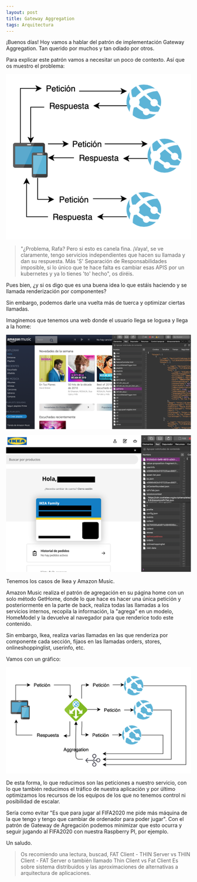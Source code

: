 ```yaml
---
layout: post
title: Gateway Aggregation
tags: Arquitectura
---
```


¡Buenos días! Hoy vamos a hablar del patrón de implementación Gateway Aggregation. Tan querido por muchos y tan odiado por otros.

Para explicar este patrón vamos a necesitar un poco de contexto. Así que os muestro el problema:

![Gateway Aggregation](/img/cloudpatterns/gatewayaggregation.png "Gateway Aggregation")

> "¿Problema, Rafa? Pero si esto es canela fina. ¡Vaya!, se ve claramente, tengo servicios independientes que hacen su llamada y dan su respuesta. Más 'S' Separación de Responsabilidades imposible, si lo único que te hace falta es cambiar esas APIS por un kubernetes y ya lo tienes 'to' hecho", os diréis.

Pues bien, ¿y si os digo que es una buena idea lo que estáis haciendo y se llamada renderización por componentes?

Sin embargo, podemos darle una vuelta más de tuerca y optimizar ciertas llamadas.

Imaginemos que tenemos una web donde el usuario llega se loguea y llega a la home:

![Amazon Music](/img/cloudpatterns/amazonmusic.png "Amazon Music")

![Ikea](/img/cloudpatterns/ikea.png "Ikea")

Tenemos los casos de Ikea y Amazon Music.

Amazon Music realiza el patrón de agregación en su página home con un solo método GetHome, donde lo que hace es hacer una única petición y posteriormente en la parte de back, realiza todas las llamadas a los servicios internos, recopila la información, la "agrega" en un modelo, HomeModel y la devuelve al navegador para que renderice todo este contenido.

Sin embargo, Ikea, realiza varias llamadas en las que renderiza por componente cada sección, fijaos en las llamadas orders, stores, onlineshoppinglist, userinfo, etc.

Vamos con un gráfico:

![Gateway Aggregation](/img/cloudpatterns/gateway-aggregation-pattern.png "Gateway Aggregation")

De esta forma, lo que reducimos son las peticiones a nuestro servicio, con lo que también reducimos el tráfico de nuestra aplicación y por último optimizamos los recursos de los equipos de los que no tenemos control ni posibilidad de escalar.

Sería como evitar "Es que para jugar al FIFA2020 me pide más máquina de la que tengo y tengo que cambiar de ordenador para poder jugar". Con el patrón de Gateway de Agregación podemos minimizar que esto ocurra y seguir jugando al FIFA2020 con nuestra Raspberry PI, por ejemplo.

Un saludo.

> Os recomiendo una lectura, buscad, FAT Client - THIN Server vs THIN Client - FAT Server o también llamado Thin Client vs Fat Client
> Es sobre sistema distribuidos y las aproximaciones de alternativas a arquitectura de aplicaciones.
